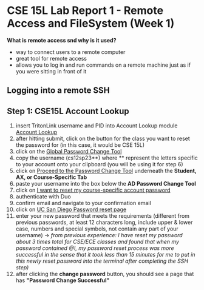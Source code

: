 # CSE 15L Lab Report 1 - Remote Access and FileSystem (Week 1)

**What is remote access snd why is it used?**
- way to connect users to a remote computer 
- great tool for remote access
- allows you to log in and run commands on a remote machine just as if you were sitting in front of it 
## Logging into a remote SSH
## Step 1: CSE15L Account Lookup
1. insert TritonLink username and PID into Account Lookup module [Account Lookup](https://sdacs.ucsd.edu/~icc/index.php)
2. after hitting submit, click on the button for the class you want to reset the password for (in this case, it would be CSE 15L)
3. click on the [Global Password Change Tool](https://sdacs.ucsd.edu/~icc/password.php)
4. copy the username (cs12sp23**) where ** represent the letters specific to your account onto your clipboard (you will be using it for step 6)
5. click on [Proceed to the Password Change Tool](https://password.ucsd.edu/GetUser.aspx) underneath the **Student, AX, or Course-Specific Tab**
6. paste your username into the box below the **AD Password Change Tool**
7. click on [I want to reset my course-specific account password](https://password.ucsd.edu/GetUser.aspx#:~:text=I%20want%20to%20reset%20my%20course%2Dspecific%20account%20password)
8. authenticate with Duo
9. confirm email and navigate to your confirmation email
10. click on [UC San Diego Password reset page](https://password.ucsd.edu/secure/newadpass.aspx?token=5467deaf-1668-475b-a27a-d0d4b113f1a9%5c17572)
11. enter your new password that meets the requirements (different from previous passwords, at least 12 characters long, include upper & lower case, numbers and special symbols, not contain any part of your username) → *from previous experience: I have reset my password about 3 times total for CSE/ECE classes and found that when my password contained @!, my password reset process was more successful in the sense that it took less than 15 minutes for me to put in this newly reset password into the terminal after completing the SSH step)*
12. after clicking the **change password** button, you should see a page that has **"Password Change Successful"**
